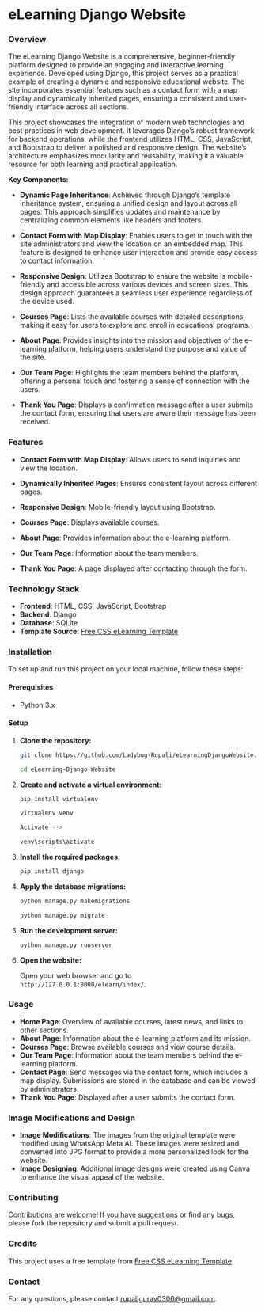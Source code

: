 # eLearning Django Website 

### Overview

The eLearning Django Website is a comprehensive, beginner-friendly platform designed to provide an engaging and interactive learning experience. Developed using Django, this project serves as a practical example of creating a dynamic and responsive educational website. The site incorporates essential features such as a contact form with a map display and dynamically inherited pages, ensuring a consistent and user-friendly interface across all sections.

This project showcases the integration of modern web technologies and best practices in web development. It leverages Django’s robust framework for backend operations, while the frontend utilizes HTML, CSS, JavaScript, and Bootstrap to deliver a polished and responsive design. The website’s architecture emphasizes modularity and reusability, making it a valuable resource for both learning and practical application.

**Key Components:**

- **Dynamic Page Inheritance**: Achieved through Django’s template inheritance system, ensuring a unified design and layout across all pages. This approach simplifies updates and maintenance by centralizing common elements like headers and footers.
  
- **Contact Form with Map Display**: Enables users to get in touch with the site administrators and view the location on an embedded map. This feature is designed to enhance user interaction and provide easy access to contact information.
  
- **Responsive Design**: Utilizes Bootstrap to ensure the website is mobile-friendly and accessible across various devices and screen sizes. This design approach guarantees a seamless user experience regardless of the device used.
  
- **Courses Page**: Lists the available courses with detailed descriptions, making it easy for users to explore and enroll in educational programs.
  
- **About Page**: Provides insights into the mission and objectives of the e-learning platform, helping users understand the purpose and value of the site.
  
- **Our Team Page**: Highlights the team members behind the platform, offering a personal touch and fostering a sense of connection with the users.
  
- **Thank You Page**: Displays a confirmation message after a user submits the contact form, ensuring that users are aware their message has been received.

### Features

- **Contact Form with Map Display**: Allows users to send inquiries and view the location.
  
- **Dynamically Inherited Pages**: Ensures consistent layout across different pages.
  
- **Responsive Design**: Mobile-friendly layout using Bootstrap.
  
- **Courses Page**: Displays available courses.
  
- **About Page**: Provides information about the e-learning platform.
  
- **Our Team Page**: Information about the team members.
  
- **Thank You Page**: A page displayed after contacting through the form.

### Technology Stack

- **Frontend**: HTML, CSS, JavaScript, Bootstrap
- **Backend**: Django
- **Database**: SQLite
- **Template Source**: [Free CSS eLearning Template](https://www.free-css.com/free-css-templates/page291/elearning)

### Installation

To set up and run this project on your local machine, follow these steps:

#### Prerequisites

- Python 3.x

#### Setup

1. **Clone the repository:**

    ```bash
    git clone https://github.com/Ladybug-Rupali/eLearningDjangoWebsite.git
    
    cd eLearning-Django-Website
    ```

2. **Create and activate a virtual environment:**

    ```bash
    pip install virtualenv

    virtualenv venv

    Activate -->

    venv\scripts\activate

    ```

3. **Install the required packages:**

    ```bash
    pip install django
    ```

4. **Apply the database migrations:**

    ```bash
    python manage.py makemigrations
    
    python manage.py migrate
    ```

5. **Run the development server:**

    ```bash
    python manage.py runserver
    ```

6. **Open the website:**

    Open your web browser and go to `http://127.0.0.1:8000/elearn/index/`.

### Usage

- **Home Page**: Overview of available courses, latest news, and links to other sections.
- **About Page**: Information about the e-learning platform and its mission.
- **Courses Page**: Browse available courses and view course details.
- **Our Team Page**: Information about the team members behind the e-learning platform.
- **Contact Page**: Send messages via the contact form, which includes a map display. Submissions are stored in the database and can be viewed by administrators.
- **Thank You Page**: Displayed after a user submits the contact form.

### Image Modifications and Design

- **Image Modifications**: The images from the original template were modified using WhatsApp Meta AI. These images were resized and converted into JPG format to provide a more personalized look for the website.
- **Image Designing**: Additional image designs were created using Canva to enhance the visual appeal of the website.

### Contributing

Contributions are welcome! If you have suggestions or find any bugs, please fork the repository and submit a pull request.

### Credits

This project uses a free template from [Free CSS eLearning Template](https://www.free-css.com/free-css-templates/page291/elearning).

### Contact

For any questions, please contact [rupaligurav0306@gmail.com](mailto:rupaligurav0306@gmail.com).
